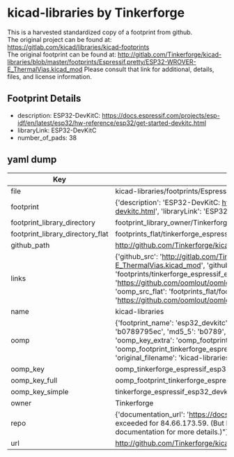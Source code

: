 # kicad-libraries by Tinkerforge  
This is a harvested standardized copy of a footprint from github.  
The original project can be found at:  
https://gitlab.com/kicad/libraries/kicad-footprints  
The original footprint can be found at:
http://gitlab.com/Tinkerforge/kicad-libraries/blob/master/footprints/Espressif.pretty/ESP32-WROVER-E_ThermalVias.kicad_mod
Please consult that link for additional, details, files, and license information.  
## Footprint Details
* description: ESP32-DevKitC: https://docs.espressif.com/projects/esp-idf/en/latest/esp32/hw-reference/esp32/get-started-devkitc.html  
* libraryLink: ESP32-DevKitC  
* number_of_pads: 38  
## yaml dump  
| Key | Value |  
| --- | --- |  
| file | kicad-libraries/footprints/Espressif.pretty/ESP32-DevKitC.kicad_mod |  
| footprint | {'description': 'ESP32-DevKitC: https://docs.espressif.com/projects/esp-idf/en/latest/esp32/hw-reference/esp32/get-started-devkitc.html', 'libraryLink': 'ESP32-DevKitC', 'number_of_pads': 38} |  
| footprint_library_directory | footprint_library_owner/Tinkerforge_kicad-libraries |  
| footprint_library_directory_flat | footprints_flat/tinkerforge_espressif_esp32_devkitc/working |  
| github_path | http://github.com/Tinkerforge/kicad-libraries/blob/master/footprints/Espressif.pretty/ESP32-DevKitC.kicad_mod |  
| links | {'github_src': 'http://gitlab.com/Tinkerforge/kicad-libraries/blob/master/footprints/Espressif.pretty/ESP32-WROVER-E_ThermalVias.kicad_mod', 'github_src_repo': 'https://gitlab.com/kicad/libraries/kicad-footprints', 'oomp_bot': 'footprints/tinkerforge_espressif_esp32_devkitc/working', 'oomp_bot_github': 'https://github.com/oomlout/oomlout_oomp_footprint_bot/tree/main/footprints/tinkerforge_espressif_esp32_devkitc/working', 'oomp_src_flat': 'footprints_flat/footprints_flat/tinkerforge_espressif_esp32_devkitc/working', 'oomp_src_flat_github': 'https://github.com/oomlout/oomlout_oomp_footprint_src/tree/main/footprints_flat/tinkerforge_espressif_esp32_devkitc/working'} |  
| name | kicad-libraries |  
| oomp | {'footprint_name': 'esp32_devkitc', 'library_name': 'espressif', 'md5': 'b0789795ec58951f5b1bbbabe114ce66', 'md5_10': 'b0789795ec', 'md5_5': 'b0789', 'md5_6': 'b07897', 'oomp_key': 'oomp_tinkerforge_espressif_esp32_devkitc', 'oomp_key_extra': 'oomp_footprint_tinkerforge_espressif_esp32_devkitc', 'oomp_key_full': 'oomp_footprint_tinkerforge_espressif_esp32_devkitc_b07897', 'oomp_key_simple': 'tinkerforge_espressif_esp32_devkitc', 'original_filename': 'kicad-libraries/footprints/Espressif.pretty/ESP32-DevKitC.kicad_mod', 'owner_name': 'tinkerforge'} |  
| oomp_key | oomp_tinkerforge_espressif_esp32_devkitc |  
| oomp_key_full | oomp_footprint_tinkerforge_espressif_esp32_devkitc |  
| oomp_key_simple | tinkerforge_espressif_esp32_devkitc |  
| owner | Tinkerforge |  
| repo | {'documentation_url': 'https://docs.github.com/rest/overview/resources-in-the-rest-api#rate-limiting', 'message': "API rate limit exceeded for 84.66.173.59. (But here's the good news: Authenticated requests get a higher rate limit. Check out the documentation for more details.)"} |  
| url | http://github.com/Tinkerforge/kicad-libraries |  

